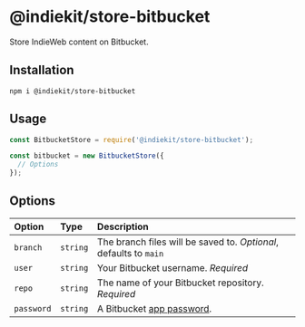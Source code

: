 # @indiekit/store-bitbucket

Store IndieWeb content on Bitbucket.

## Installation

`npm i @indiekit/store-bitbucket`

## Usage

```js
const BitbucketStore = require('@indiekit/store-bitbucket');

const bitbucket = new BitbucketStore({
  // Options
});
```

## Options

| Option | Type | Description |
| :----- | :--- | :---------- |
| `branch` | `string` | The branch files will be saved to. *Optional*, defaults to `main` |
| `user` | `string` | Your Bitbucket username. *Required* |
| `repo` | `string` | The name of your Bitbucket repository. *Required* |
| `password` | `string` | A Bitbucket [app password](https://bitbucket.org/account/settings/app-passwords/). |
